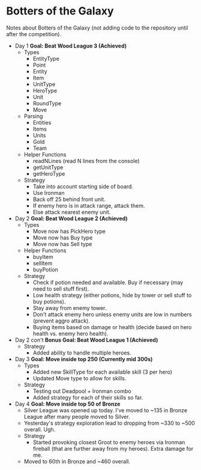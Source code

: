 Botters of the Galaxy
=====================

Notes about Botters of the Galaxy (not adding code to the repository until after the competition).

* Day 1 **Goal: Beat Wood League 3 (Achieved)**
   * Types
      * EntityType
      * Point
      * Entity
      * Item
      * UnitType
      * HeroType
      * Unit
      * RoundType
      * Move
   * Parsing
      * Entities
      * Items
      * Units
      * Gold
      * Team
   * Helper Functions
      * readNLines (read N lines from the console)
      * getUnitType
      * getHeroType
    * Strategy
      * Take into account starting side of board.
      * Use Ironman
      * Back off 25 behind front unit.
      * If enemy hero is in attack range, attack them.
      * Else attack nearest enemy unit.
* Day 2 **Goal: Beat Wood League 2 (Achieved)**
  * Types
    * Move now has PickHero type
    * Move now has Buy type
    * Move now has Sell type
  * Helper Functions
    * buyItem
    * sellItem
    * buyPotion
  * Strategy
    * Check if potion needed and available. Buy if necessary (may need to sell stuff first).
    * Low health strategy (either potions, hide by tower or sell stuff to buy potions).
    * Stay away from enemy tower.
    * Don't attack enemy hero unless enemy units are low in numbers (prevent aggro attack).
    * Buying items based on damage or health (decide based on hero health vs. enemy hero health).
* Day 2 con't **Bonus Goal: Beat Wood League 1 (Achieved)**
  * Strategy
    * Added ability to handle multiple heroes.
* Day 3 **Goal: Move inside top 250 (Currently mid 300s)**
  * Types
    * Added new SkillType for each available skill (3 per hero)
    * Updated Move type to allow for skills.
  * Strategy
    * Testing out Deadpool + Ironman combo
    * Added strategy for each of their skills so far.
* Day 4 **Goal: Move inside top 50 of Bronze**
  * Silver League was opened up today. I've moved to ~135 in Bronze League after many people moved to Silver.
  * Yesterday's strategy exploration lead to dropping from ~330 to ~500 overall. Ugh.
  * Strategy
    * Started provoking closest Groot to enemy heroes via Ironman fireball (that are further away from my heroes). Extra damage for me.
  * Moved to 60th in Bronze and ~460 overall. 
